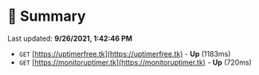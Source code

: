 # 📖 Summary
Last updated: **9/26/2021, 1:42:46 PM**

- `GET` [https://uptimerfree.tk](https://uptimerfree.tk) - **Up** (1183ms)
- `GET` [https://monitoruptimer.tk](https://monitoruptimer.tk) - **Up** (720ms)
